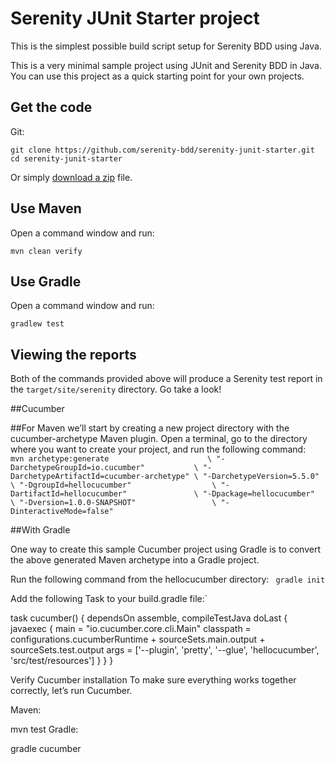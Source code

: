 # Serenity JUnit Starter project


This is the simplest possible build script setup for Serenity BDD using Java. 

This is a very minimal sample project using JUnit and Serenity BDD in Java. 
You can use this project as a quick starting point for your own projects.

## Get the code

Git:

    git clone https://github.com/serenity-bdd/serenity-junit-starter.git
    cd serenity-junit-starter
    
    
Or simply [download a zip](https://github.com/serenity-bdd/serenity-junit-starter/archive/master.zip) file.

## Use Maven

Open a command window and run:

    mvn clean verify

## Use Gradle

Open a command window and run:

    gradlew test 


## Viewing the reports

Both of the commands provided above will produce a Serenity test report in the `target/site/serenity` directory. Go take a look!

##Cucumber 

##For Maven
 we’ll start by creating a new project directory with the cucumber-archetype Maven plugin. Open a terminal, go to the directory where you want to create your project, and run the following command:
`  
mvn archetype:generate                      \
   "-DarchetypeGroupId=io.cucumber"           \
   "-DarchetypeArtifactId=cucumber-archetype" \
   "-DarchetypeVersion=5.5.0"               \
   "-DgroupId=hellocucumber"                  \
   "-DartifactId=hellocucumber"               \
   "-Dpackage=hellocucumber"                  \
   "-Dversion=1.0.0-SNAPSHOT"                 \
   "-DinteractiveMode=false"
   `
   
  ##With Gradle
  
  One way to create this sample Cucumber project using Gradle is to convert the above generated Maven archetype into a Gradle project.
   
  Run the following command from the hellocucumber directory: 
   ` 
           gradle init 
   `
  
  Add the following Task to your build.gradle file:`  
  
  task cucumber() {
      dependsOn assemble, compileTestJava
      doLast {
          javaexec {
              main = "io.cucumber.core.cli.Main"
              classpath = configurations.cucumberRuntime + sourceSets.main.output + sourceSets.test.output
              args = ['--plugin', 'pretty', '--glue', 'hellocucumber', 'src/test/resources']
          }
      }
  }
  
  Verify Cucumber installation
  To make sure everything works together correctly, let’s run Cucumber.
  
  Maven:
  
  mvn test
  Gradle:
  
  gradle cucumber